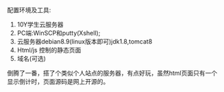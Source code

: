 配置环境及工具:

1. 10Y学生云服务器
2. PC端:WinSCP和putty(Xshell);
3. 云服务器debian8.9(linux版本即可)jdk1.8,tomcat8
4. Html/js 控制的静态页面
5. 域名(可选)

倒腾了一番，搭了个类似个人站点的服务器，有点好玩，虽然html页面只有一个显示倒计时，页面源码是网上开源的。